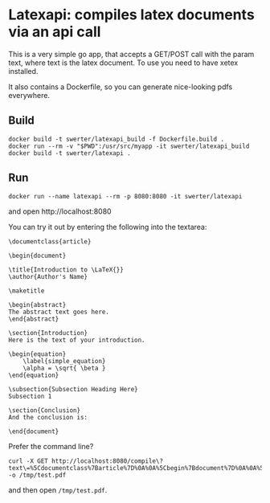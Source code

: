 # Latexapi: compiles latex documents via an api call

This is a very simple go app, that accepts a GET/POST call with the param text,
where text is the latex document. To use you need to have xetex installed.

It also contains a Dockerfile, so you can generate nice-looking pdfs everywhere.

## Build

    docker build -t swerter/latexapi_build -f Dockerfile.build .
    docker run --rm -v "$PWD":/usr/src/myapp -it swerter/latexapi_build
    docker build -t swerter/latexapi .

## Run

    docker run --name latexapi --rm -p 8080:8080 -it swerter/latexapi

and open http://localhost:8080

You can try it out by entering the following into the textarea:

    \documentclass{article}

    \begin{document}

    \title{Introduction to \LaTeX{}}
    \author{Author's Name}

    \maketitle

    \begin{abstract}
    The abstract text goes here.
    \end{abstract}

    \section{Introduction}
    Here is the text of your introduction.

    \begin{equation}
        \label{simple_equation}
        \alpha = \sqrt{ \beta }
    \end{equation}

    \subsection{Subsection Heading Here}
    Subsection 1

    \section{Conclusion}
    And the conclusion is:

    \end{document}

Prefer the command line?

    curl -X GET http://localhost:8080/compile\?text\=%5Cdocumentclass%7Barticle%7D%0A%0A%5Cbegin%7Bdocument%7D%0A%0A%5Ctitle%7BIntroduction+to+%5CLaTeX%7B%7D%7D%0A%5Cauthor%7BAuthor%27s+Name%7D%0A%0A%5Cmaketitle%0A%0A%5Cbegin%7Babstract%7D%0AThe+abstract+text+goes+here.%0A%5Cend%7Babstract%7D%0A%0A%5Csection%7BIntroduction%7D%0AHere+is+the+text+of+your+introduction.%0A%0A%5Cbegin%7Bequation%7D%0A++++%5Clabel%7Bsimple_equation%7D%0A++++%5Calpha+%3D+%5Csqrt%7B+%5Cbeta+%7D%0A%5Cend%7Bequation%7D%0A%0A%5Csubsection%7BSubsection+Heading+Here%7D%0ASubsection+1%0A%0A%5Csection%7BConclusion%7D%0AAnd+the+conclusion+is%3A%0A%0A%5Cend%7Bdocument%7D -o /tmp/test.pdf

and then open `/tmp/test.pdf`.
